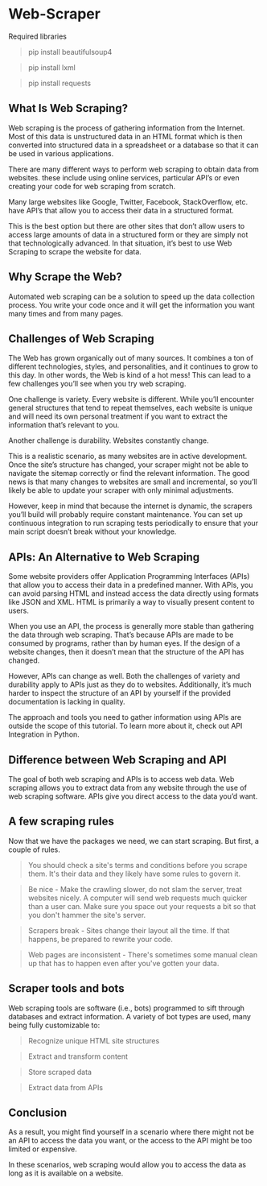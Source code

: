 # Web-Scraper
Required libraries

 >pip install beautifulsoup4

 >pip install lxml 
 
 >pip install requests

## What Is Web Scraping?

Web scraping is the process of gathering information from the Internet.
Most of this data is unstructured data in an HTML format which is then converted into structured data in a spreadsheet or a database so that it can be used in various applications. 

There are many different ways to perform web scraping to obtain data from websites. these include using online services, particular API’s or even creating your code for web scraping from scratch. 

Many large websites like Google, Twitter, Facebook, StackOverflow, etc. have API’s that allow you to access their data in a structured format. 

This is the best option but there are other sites that don’t allow users to access large amounts of data in a structured form or they are simply not that technologically advanced. In that situation, it’s best to use Web Scraping to scrape the website for data.

## Why Scrape the Web?

Automated web scraping can be a solution to speed up the data collection process. You write your code once and it will get the information you want many times and from many pages.

## Challenges of Web Scraping

The Web has grown organically out of many sources. It combines a ton of different technologies, styles, and personalities, and it continues to grow to this day. In other words, the Web is kind of a hot mess! This can lead to a few challenges you’ll see when you try web scraping.

One challenge is variety. Every website is different. While you’ll encounter general structures that tend to repeat themselves, each website is unique and will need its own personal treatment if you want to extract the information that’s relevant to you.

Another challenge is durability. Websites constantly change. 

This is a realistic scenario, as many websites are in active development. Once the site’s structure has changed, your scraper might not be able to navigate the sitemap correctly or find the relevant information. The good news is that many changes to websites are small and incremental, so you’ll likely be able to update your scraper with only minimal adjustments.

However, keep in mind that because the internet is dynamic, the scrapers you’ll build will probably require constant maintenance. You can set up continuous integration to run scraping tests periodically to ensure that your main script doesn’t break without your knowledge.

## APIs: An Alternative to Web Scraping

Some website providers offer Application Programming Interfaces (APIs) that allow you to access their data in a predefined manner. With APIs, you can avoid parsing HTML and instead access the data directly using formats like JSON and XML. HTML is primarily a way to visually present content to users.

When you use an API, the process is generally more stable than gathering the data through web scraping. That’s because APIs are made to be consumed by programs, rather than by human eyes. If the design of a website changes, then it doesn’t mean that the structure of the API has changed.

However, APIs can change as well. Both the challenges of variety and durability apply to APIs just as they do to websites. Additionally, it’s much harder to inspect the structure of an API by yourself if the provided documentation is lacking in quality.

The approach and tools you need to gather information using APIs are outside the scope of this tutorial. To learn more about it, check out API Integration in Python.

## Difference between Web Scraping and API

The goal of both web scraping and APIs is to access web data.
Web scraping allows you to extract data from any website through the use of web scraping software. APIs give you direct access to the data you’d want.

## A few scraping rules

Now that we have the packages we need, we can start scraping. But first, a couple of rules.

 >You should check a site's terms and conditions before you scrape them. It's their data and they likely have some rules to govern it.

 >Be nice - Make the crawling slower, do not slam the server, treat websites nicely. A computer will send web requests much quicker than a user can. 
          Make sure you space out your requests a bit so that you don't hammer the site's server.

 >Scrapers break - Sites change their layout all the time. If that happens, be prepared to rewrite your code.

 >Web pages are inconsistent - There's sometimes some manual clean up that has to happen even after you've gotten your data.

## Scraper tools and bots
Web scraping tools are software (i.e., bots) programmed to sift through databases and extract information. A variety of bot types are used, many being fully customizable to:

 >Recognize unique HTML site structures
 
 >Extract and transform content
 
 >Store scraped data
 
 >Extract data from APIs

## Conclusion

As a result, you might find yourself in a scenario where there might not be an API to access the data you want, or the access to the API might be too limited or expensive.

In these scenarios, web scraping would allow you to access the data as long as it is available on a website.
